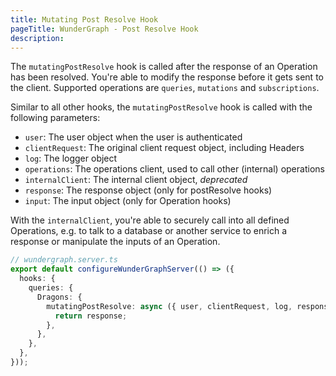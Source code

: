 ```yaml
---
title: Mutating Post Resolve Hook
pageTitle: WunderGraph - Post Resolve Hook
description:
---
```


The `mutatingPostResolve` hook is called after the response of an Operation has been resolved.
You're able to modify the response before it gets sent to the client.
Supported operations are `queries`, `mutations` and `subscriptions`.

Similar to all other hooks,
the `mutatingPostResolve` hook is called with the following parameters:

- `user`: The user object when the user is authenticated
- `clientRequest`: The original client request object, including Headers
- `log`: The logger object
- `operations`: The operations client, used to call other (internal) operations
- `internalClient`: The internal client object, _deprecated_
- `response`: The response object (only for postResolve hooks)
- `input`: The input object (only for Operation hooks)

With the `internalClient`,
you're able to securely call into all defined Operations,
e.g. to talk to a database or another service to enrich a response or manipulate the inputs of an Operation.

```typescript
// wundergraph.server.ts
export default configureWunderGraphServer(() => ({
  hooks: {
    queries: {
      Dragons: {
        mutatingPostResolve: async ({ user, clientRequest, log, response, operations, internalClient }) => {
          return response;
        },
      },
    },
  },
}));
```
